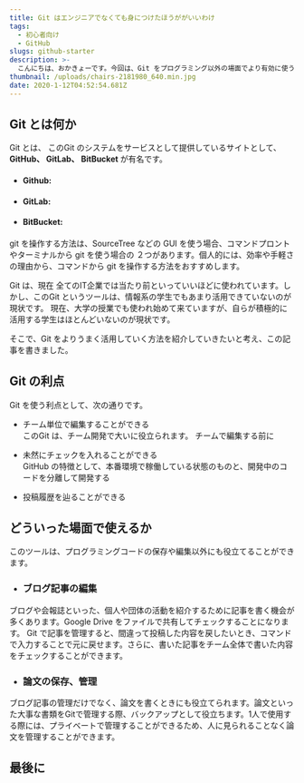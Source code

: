 ```yaml
---
title: Git はエンジニアでなくても身につけたほうががいいわけ  
tags: 
  - 初心者向け 
  - GitHub  
slugs: github-starter 
description: >-
  こんにちは、おかきょーです。今回は、Git をプログラミング以外の場面でより有効に使うにはどう言った方法があるかについて紹介して行きたいと思います。
thumbnail: /uploads/chairs-2181980_640.min.jpg 
date: 2020-1-12T04:52:54.681Z
---
```



## Git とは何か
Git とは、
このGit のシステムをサービスとして提供しているサイトとして、**GitHub、 GitLab、 BitBucket** が有名です。
- #### Github: []()
- #### GitLab: []()
- #### BitBucket: []()

git を操作する方法は、SourceTree などの GUI を使う場合、コマンドプロントやターミナルから git を使う場合の ２つがあります。個人的には、効率や手軽さの理由から、コマンドから git を操作する方法をおすすめします。 

Git は、現在 全てのIT企業では当たり前といっていいほどに使われています。しかし、このGit というツールは、情報系の学生でもあまり活用できていないのが現状です。
現在、大学の授業でも使われ始めて来ていますが、自らが積極的に活用する学生はほとんどいないのが現状です。

そこで、Git をよりうまく活用していく方法を紹介していきたいと考え、この記事を書きました。

## Git の利点

Git を使う利点として、次の通りです。

- チーム単位で編集することができる  
このGit は、チーム開発で大いに役立られます。
チームで編集する前に

- 未然にチェックを入れることができる  
GitHub の特徴として、本番環境で稼働している状態のものと、開発中のコードを分離して開発する

- 投稿履歴を辿ることができる


## どういった場面で使えるか

このツールは、プログラミングコードの保存や編集以外にも役立てることができます。

- ### ブログ記事の編集

ブログや会報誌といった、個人や団体の活動を紹介するために記事を書く機会が多くあります。Google Drive をファイルで共有してチェックすることになります。
Git で記事を管理すると、間違って投稿した内容を戻したいとき、コマンドで入力することで元に戻せます。さらに、書いた記事をチーム全体で書いた内容をチェックすることができます。

- ### 論文の保存、管理

ブログ記事の管理だけでなく、論文を書くときにも役立てられます。論文といった大事な書類をGitで管理する際、バックアップとして役立ちます。1人で使用する際には、プライベートで管理することができるため、人に見られることなく論文を管理することができます。


## 最後に
